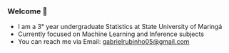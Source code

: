 ### Welcome 👋


- I am a 3° year undergraduate Statistics at State University of Maringá
- Currently focused on Machine Learning and Inference subjects 
- You can reach me via Email: gabrielrubinho05@gmail.com
